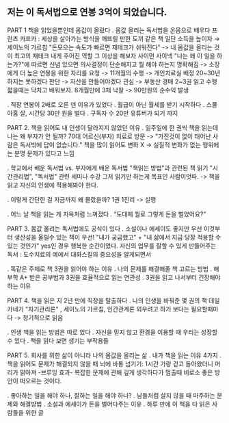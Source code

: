 ## 저는 이 독서법으로 연봉 3억이 되었습니다.

PART 1 책을 읽었을뿐인데 몸값이 올랐다
 . 몸값 올리는 독서법을 온몸으로 배우다
	프란츠 카프카 : 세상을 살아가는 방식을 깨뜨릴 만한 도끼 같은 책
	일단 소득을 높이자 → 세이노의 가르침 "돈모으는 속도가 빠르면 재테크가 쉬워진다"  -> 내 몸값을 올리는 것이 최고의 재테크
	내게 주어진 역할 그 이상을 해보자
	사이먼 사이넥 "나는 왜 이 일을 하는가?"에 따르면 신념 있으면 의사결정이 단순해지고 뭘 해야 하는지 명확해짐 -> 소장에게 더 높은 연봉을 위한 자리를 요청 -> 11개월의 수행 -> 개인치료실 배정
	20~30년 하지는 못하겠다 판단 -> 자산을 만들어야겠다 관심 -> 부동산 경매 2~3권 읽고 수행
	젋을때는 닥치고 배워보자. 8개월만에 3채 낙찰 -> 90만원의 순수익 발생

 . 직장 연봉이 2배로 오른 덴 이유가 있었다
 . 월급이 아닌 월세를 받기 시작하다
 . 스물아홈 살, 시간당 30만 원을 벌다
 . 구독자 수 20만 유튜버가 되기 까지
  
PART 2. 책을 읽어도 내 인생이 달라지지 않았던 이유
 . 일주일에 한 권씩 책을 읽는데 나는 왜 부자가 안 될까?
	70대 어르신(부자) 치료로 방문 -> "가진것이 없이 태어난 사람은 독서밖에 답이 없습니다."
	책을 많이 읽어도 변화 X -> 실질적 변화가 없는 행위에는 분명 문제가 있다고 느낌
 
 . 학교에서 배운 독서법 vs. 부자에게 배운 독서법
	"책읽는 방법"과 관련된 책 읽기 "시간관리법", "독서법" 관련 세미나 수강
	그저 읽기만 하는게 목표인 사람이엇따. -> 책을 읽고 자신의 인생에 적용해봐야 한다.
 
 
 . 이렇게 간단한 걸 지금까지 왜 몰랐을까?
	1권 1진리 -> 실행
 
 . 어느 날 책을 읽는 게 지옥처럼 느껴졌다
 . “도대체 뭘로 그렇게 돈을 벌었어요?”
 
 
PART 3. 몸값 올리는 독서법에도 공식이 있다
 . 소설이나 에세이도 좋지만 우선 이것부터
	생산성을 올릴수 있는 책이 우선!
	"내가 궁금했고" + "내 삶에서 지금 당장 적용할 수 있는 것인가" yes인 경우 행복한 순간이었다.
	자신의 업무를 잘할 수 있게 만들어주는 독서 : 도수치료의 예에서 대화스킬의 중요성을 알게되면서 
  
 
 . 똑같은 주제로 책 3권을 읽어야 하는 이유
 . 나의 문제를 해결해줄 책 고르는 방법
 . 해부학 A+ 받은 공부법과 3권을 효율적으로 읽는 연관성
 . 3권을 읽고 나서부터 긴장해야 하는 이유

PART 4. 책을 읽은 지 2년 만에 직장을 탈출하다
 . 나의 인생을 바꿔준 몇 권의 책
  데일카네기 "자기관리론" , 세이노의 가르침, 인간관계론
  외우려고 하기 보다는 필요할때마다 -> 정기적으로 읽음
  
 . 인생 책을 읽는 방법은 따로 있다
 . 자신을 믿지 않고 환경을 이용할 때 우리는 성장할 수 있다
 . 책을 읽다 보면 생기는 부작용들

PART 5. 회사를 위한 삶이 아니라 나의 몸값을 올리는 삶
 . 내가 책을 읽는 이유 4가지
 . 책을 읽어도 문제가 해결되지 않을 때
	뇌에 바통 넘기기: 1시간 가량 걷고 돌아왔더니 머리가 맑아져 -브루잉 효과- 복잡한 문제에 관해 깊게 생각하다가 멈출때 비로소 좋은 방안이 떠오르는 것이다.
	
 
 . 좋아하는 일을 해야 하나, 잘하는 일을 해야 하나?
 . 남들처럼 살지 않을 때 마주하는 문제와 해결방법
 . 소설과 에세이가 돈을 벌어다주는 이유
 . 하루 만에 이 책을 다 읽은 사람들을 위한 글
